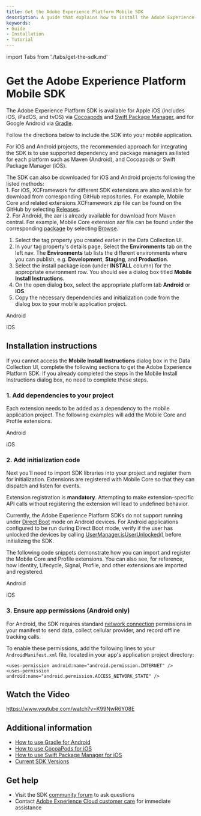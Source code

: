 ```yaml
---
title: Get the Adobe Experience Platform Mobile SDK
description: A guide that explains how to install the Adobe Experience Platform Mobile SDK in your application.
keywords: 
- Guide
- Installation
- Tutorial
---
```


import Tabs from './tabs/get-the-sdk.md'

# Get the Adobe Experience Platform Mobile SDK

The Adobe Experience Platform SDK is available for Apple iOS (includes iOS, iPadOS, and tvOS) via [Cocoapods](https://cocoapods.org/) and [Swift Package Manager](https://www.swift.org/package-manager/), and for Google Android via [Gradle](https://gradle.org).

Follow the directions below to include the SDK into your mobile application.

<InlineAlert variant="info" slots="text"/>

For iOS and Android projects, the recommended approach for integrating the SDK is to use supported dependency and package managers as listed for each platform such as Maven (Android), and Cocoapods or Swift Package Manager (iOS).

<InlineAlert variant="info" slots="text"/>

The SDK can also be downloaded for iOS and Android projects following the listed methods: <br/> 1. For iOS, XCFramework for different SDK extensions are also available for download from corresponding GitHub repositories. For example, Mobile Core and related extensions XCFramework zip file can be found on the GitHub by selecting [Releases](https://github.com/adobe/aepsdk-core-ios/releases). <br/>2. For Android, the aar is already available for download from Maven central. For example, Mobile Core extension aar file can be found under the corresponding [package](https://central.sonatype.com/artifact/com.adobe.marketing.mobile/core/2.3.1/versions) by selecting [Browse](https://repo1.maven.org/maven2/com/adobe/marketing/mobile/core/2.3.1/).

1. Select the tag property you created earlier in the Data Collection UI.
2. In your tag property's details page, Select the **Environments** tab on the left nav. The **Environments** tab lists the different environments where you can publish, e.g. **Development**, **Staging**, and **Production**.
3. Select the install package icon (under **INSTALL** column) for the appropriate environment row. You should see a dialog box titled **Mobile Install Instructions**.
4. On the open dialog box, select the appropriate platform tab **Android** or **iOS**.
5. Copy the necessary dependencies and initialization code from the dialog box to your mobile application project.

<TabsBlock orientation="horizontal" slots="heading, content" repeat="2"/>

Android

<Tabs query="platform=android&task=get"/>

iOS

<Tabs query="platform=ios&task=get"/>

<!--  React Native

<Tabs query="platform=react-native&task=get"/> -->

<!-- Flutter

<Tabs query="platform=flutter&task=get"/> -->

## Installation instructions

If you cannot access the **Mobile Install Instructions** dialog box in the Data Collection UI, complete the following sections to get the Adobe Experience Platform SDK. If you already completed the steps in the Mobile Install Instructions dialog box, no need to complete these steps.

### 1. Add dependencies to your project

Each extension needs to be added as a dependency to the mobile application project. The following examples will add the Mobile Core and Profile extensions.

<TabsBlock orientation="horizontal" slots="heading, content" repeat="2"/>

Android

<Tabs query="platform=android&task=add-dependencies"/>

iOS

<Tabs query="platform=ios&task=add-dependencies"/>

### 2. Add initialization code

Next you'll need to import SDK libraries into your project and register them for initialization. Extensions are registered with Mobile Core so that they can dispatch and listen for events.

<InlineAlert variant="warning" slots="text"/>

Extension registration is **mandatory**. Attempting to make extension-specific API calls without registering the extension will lead to undefined behavior.

<InlineAlert variant="warning" slots="text"/>

Currently, the Adobe Experience Platform SDKs do not support running under [Direct Boot](https://developer.android.com/training/articles/direct-boot) mode on Android devices. For Android applications configured to be run during Direct Boot mode, verify if the user has unlocked the devices by calling [UserManager.isUserUnlocked()](https://developer.android.com/reference/android/os/UserManager#isUserUnlocked()) before initializing the SDK.

The following code snippets demonstrate how you can import and register the Mobile Core and Profile extensions. You can also see, for reference, how Identity, Lifecycle, Signal, Profile, and other extensions are imported and registered.

<TabsBlock orientation="horizontal" slots="heading, content" repeat="2"/>

Android

<Tabs query="platform=android&task=add-initialization"/>

iOS

<Tabs query="platform=ios&task=add-initialization"/>

<!-- React Native

<Tabs query="platform=react-native&task=add-initialization"/> -->

<!-- Flutter

<Tabs query="platform=flutter&task=add-initialization"/> -->

### 3. Ensure app permissions (Android only)

For Android, the SDK requires standard [network connection](https://developer.android.com/training/basics/network-ops/connecting) permissions in your manifest to send data, collect cellular provider, and record offline tracking calls.

To enable these permissions, add the following lines to your `AndroidManifest.xml` file, located in your app's application project directory:

```markup
<uses-permission android:name="android.permission.INTERNET" />
<uses-permission android:name="android.permission.ACCESS_NETWORK_STATE" />
```

## Watch the Video

<Media slots="video"/>

<https://www.youtube.com/watch?v=K99NwR6Y08E>

## Additional information

* [How to use Gradle for Android](https://docs.gradle.org/current/userguide/userguide.html)
* [How to use CocoaPods for iOS](https://guides.cocoapods.org/using/using-cocoapods)
* [How to use Swift Package Manager for iOS](https://www.swift.org/package-manager/#example-usage)
* [Current SDK Versions](../current-sdk-versions.md)

## Get help

* Visit the SDK [community forum](https://experienceleaguecommunities.adobe.com/t5/adobe-experience-platform/ct-p/adobe-experience-platform-community) to ask questions
* Contact [Adobe Experience Cloud customer care](https://experienceleague.adobe.com/?support-solution=General#support) for immediate assistance

